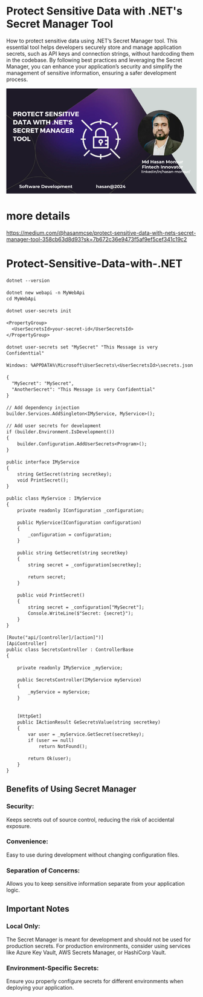 ﻿# Protect Sensitive Data with .NET's Secret Manager Tool
How to protect sensitive data using .NET’s Secret Manager tool. This essential tool helps developers securely store and manage application secrets, such as API keys and connection strings, without hardcoding them in the codebase. By following best practices and leveraging the Secret Manager, you can enhance your application’s security and simplify the management of sensitive information, ensuring a safer development process.

![Screenshot of the App](Secret-ManagerTool.png)



# more details
https://medium.com/@hasanmcse/protect-sensitive-data-with-nets-secret-manager-tool-358cb63d8d93?sk=7b672c36e9473f5af9ef5cef341c19c2

# Protect-Sensitive-Data-with-.NET

```
dotnet --version

dotnet new webapi -n MyWebApi
cd MyWebApi

dotnet user-secrets init

<PropertyGroup>
  <UserSecretsId>your-secret-id</UserSecretsId>
</PropertyGroup>

dotnet user-secrets set "MySecret" "This Message is very Confidenttial"

Windows: %APPDATA%\Microsoft\UserSecrets\<UserSecretsId>\secrets.json

{
  "MySecret": "MySecret",
  "AnotherSecret": "This Message is very Confidenttial"
}

// Add dependency injection
builder.Services.AddSingleton<IMyService, MyService>();

// Add user secrets for development
if (builder.Environment.IsDevelopment())
{
    builder.Configuration.AddUserSecrets<Program>();
}

public interface IMyService
{
    string GetSecret(string secretkey);
    void PrintSecret();
}

public class MyService : IMyService
{
    private readonly IConfiguration _configuration;

    public MyService(IConfiguration configuration)
    {
        _configuration = configuration;
    }

    public string GetSecret(string secretkey)
    {
        string secret = _configuration[secretkey];

        return secret;
    }

    public void PrintSecret()
    {
        string secret = _configuration["MySecret"];
        Console.WriteLine($"Secret: {secret}");
    }
}

[Route("api/[controller]/[action]")]
[ApiController]
public class SecretsController : ControllerBase
{

    private readonly IMyService _myService;

    public SecretsController(IMyService myService)
    {
        _myService = myService;
    }


    [HttpGet]
    public IActionResult GeSecretsValue(string secretkey)
    {
        var user = _myService.GetSecret(secretkey);
        if (user == null)
            return NotFound();

        return Ok(user);
    }
}
```

## Benefits of Using Secret Manager

### Security:
Keeps secrets out of source control, reducing the risk of accidental exposure.

### Convenience:
Easy to use during development without changing configuration files.

### Separation of Concerns:
Allows you to keep sensitive information separate from your application logic.

## Important Notes

### Local Only:
The Secret Manager is meant for development and should not be used for production secrets. For production environments, consider using services like Azure Key Vault, AWS Secrets Manager, or HashiCorp Vault.

### Environment-Specific Secrets:
Ensure you properly configure secrets for different environments when deploying your application.
